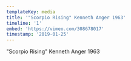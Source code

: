 ```yaml
---
templateKey: media
title: '"Scorpio Rising" Kenneth Anger 1963'
timeline: '1'
embed: 'https://vimeo.com/308678017'
timestamp: '2019-01-25'
---
```

"Scorpio Rising" Kenneth Anger 1963

